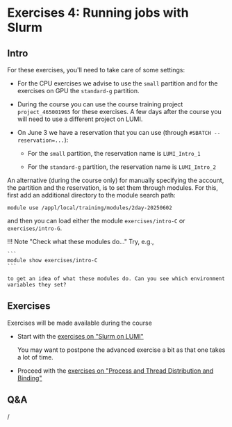 # Exercises 4: Running jobs with Slurm

## Intro

For these exercises, you'll need to take care of some settings:

-   For the CPU exercises we advise to use the `small` partition and for the 
    exercises on GPU the `standard-g` partition.

-   During the course you can use the course training project `project_465001965`
    for these exercises. A few days after the course you will need to use a different project
    on LUMI. 

-   On June 3 we have a reservation that you can use (through `#SBATCH --reservation=...`):
  
    -   For the `small` partition, the reservation name is `LUMI_Intro_1`

    -   For the `standard-g` partition, the reservation name is `LUMI_Intro_2`

An alternative (during the course only) for manually specifying 
the account, the partition and the reservation, is to set
them through modules. For this, first add an additional directory to the module search path:

```
module use /appl/local/training/modules/2day-20250602
```

and then you can load either the module `exercises/intro-C` or `exercises/intro-G`.

!!! Note "Check what these modules do..."
    Try, e.g., 

    ```
    module show exercises/intro-C
    ```

    to get an idea of what these modules do. Can you see which environment variables they set?


## Exercises

Exercises will be made available during the course 

-   Start with the [exercises on "Slurm on LUMI"](E201-Slurm.md)

    You may want to postpone the advanced exercise a bit as that one takes a lot of time.

-   Proceed with the [exercises on "Process and Thread Distribution and Binding"](E202-Binding.md)


## Q&A

/
